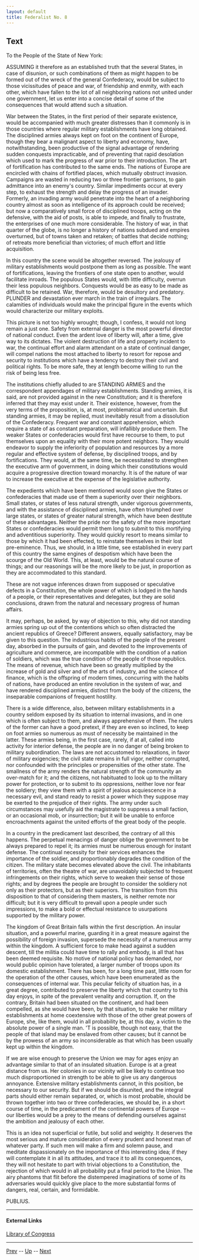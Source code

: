 ```yaml
---
layout: default
title: Federalist No. 8
---
```


## Text

To the People of the State of New York:

ASSUMING it therefore as an established truth that the several States, in case of disunion, or such combinations of them as might happen to be formed out of the wreck of the general Confederacy, would be subject to those vicissitudes of peace and war, of friendship and enmity, with each other, which have fallen to the lot of all neighboring nations not united under one government, let us enter into a concise detail of some of the consequences that would attend such a situation.

War between the States, in the first period of their separate existence, would be accompanied with much greater distresses than it commonly is in those countries where regular military establishments have long obtained. The disciplined armies always kept on foot on the continent of Europe, though they bear a malignant aspect to liberty and economy, have, notwithstanding, been productive of the signal advantage of rendering sudden conquests impracticable, and of preventing that rapid desolation which used to mark the progress of war prior to their introduction. The art of fortification has contributed to the same ends. The nations of Europe are encircled with chains of fortified places, which mutually obstruct invasion. Campaigns are wasted in reducing two or three frontier garrisons, to gain admittance into an enemy's country. Similar impediments occur at every step, to exhaust the strength and delay the progress of an invader. Formerly, an invading army would penetrate into the heart of a neighboring country almost as soon as intelligence of its approach could be received; but now a comparatively small force of disciplined troops, acting on the defensive, with the aid of posts, is able to impede, and finally to frustrate, the enterprises of one much more considerable. The history of war, in that quarter of the globe, is no longer a history of nations subdued and empires overturned, but of towns taken and retaken; of battles that decide nothing; of retreats more beneficial than victories; of much effort and little acquisition.

In this country the scene would be altogether reversed. The jealousy of military establishments would postpone them as long as possible. The want of fortifications, leaving the frontiers of one state open to another, would facilitate inroads. The populous States would, with little difficulty, overrun their less populous neighbors. Conquests would be as easy to be made as difficult to be retained. War, therefore, would be desultory and predatory. PLUNDER and devastation ever march in the train of irregulars. The calamities of individuals would make the principal figure in the events which would characterize our military exploits.

This picture is not too highly wrought; though, I confess, it would not long remain a just one. Safety from external danger is the most powerful director of national conduct. Even the ardent love of liberty will, after a time, give way to its dictates. The violent destruction of life and property incident to war, the continual effort and alarm attendant on a state of continual danger, will compel nations the most attached to liberty to resort for repose and security to institutions which have a tendency to destroy their civil and political rights. To be more safe, they at length become willing to run the risk of being less free.

The institutions chiefly alluded to are STANDING ARMIES and the correspondent appendages of military establishments. Standing armies, it is said, are not provided against in the new Constitution; and it is therefore inferred that they may exist under it. Their existence, however, from the very terms of the proposition, is, at most, problematical and uncertain. But standing armies, it may be replied, must inevitably result from a dissolution of the Confederacy. Frequent war and constant apprehension, which require a state of as constant preparation, will infallibly produce them. The weaker States or confederacies would first have recourse to them, to put themselves upon an equality with their more potent neighbors. They would endeavor to supply the inferiority of population and resources by a more regular and effective system of defense, by disciplined troops, and by fortifications. They would, at the same time, be necessitated to strengthen the executive arm of government, in doing which their constitutions would acquire a progressive direction toward monarchy. It is of the nature of war to increase the executive at the expense of the legislative authority.

The expedients which have been mentioned would soon give the States or confederacies that made use of them a superiority over their neighbors. Small states, or states of less natural strength, under vigorous governments, and with the assistance of disciplined armies, have often triumphed over large states, or states of greater natural strength, which have been destitute of these advantages. Neither the pride nor the safety of the more important States or confederacies would permit them long to submit to this mortifying and adventitious superiority. They would quickly resort to means similar to those by which it had been effected, to reinstate themselves in their lost pre-eminence. Thus, we should, in a little time, see established in every part of this country the same engines of despotism which have been the scourge of the Old World. This, at least, would be the natural course of things; and our reasonings will be the more likely to be just, in proportion as they are accommodated to this standard.

These are not vague inferences drawn from supposed or speculative defects in a Constitution, the whole power of which is lodged in the hands of a people, or their representatives and delegates, but they are solid conclusions, drawn from the natural and necessary progress of human affairs.

It may, perhaps, be asked, by way of objection to this, why did not standing armies spring up out of the contentions which so often distracted the ancient republics of Greece? Different answers, equally satisfactory, may be given to this question. The industrious habits of the people of the present day, absorbed in the pursuits of gain, and devoted to the improvements of agriculture and commerce, are incompatible with the condition of a nation of soldiers, which was the true condition of the people of those republics. The means of revenue, which have been so greatly multiplied by the increase of gold and silver and of the arts of industry, and the science of finance, which is the offspring of modern times, concurring with the habits of nations, have produced an entire revolution in the system of war, and have rendered disciplined armies, distinct from the body of the citizens, the inseparable companions of frequent hostility.

There is a wide difference, also, between military establishments in a country seldom exposed by its situation to internal invasions, and in one which is often subject to them, and always apprehensive of them. The rulers of the former can have a good pretext, if they are even so inclined, to keep on foot armies so numerous as must of necessity be maintained in the latter. These armies being, in the first case, rarely, if at all, called into activity for interior defense, the people are in no danger of being broken to military subordination. The laws are not accustomed to relaxations, in favor of military exigencies; the civil state remains in full vigor, neither corrupted, nor confounded with the principles or propensities of the other state. The smallness of the army renders the natural strength of the community an over-match for it; and the citizens, not habituated to look up to the military power for protection, or to submit to its oppressions, neither love nor fear the soldiery; they view them with a spirit of jealous acquiescence in a necessary evil, and stand ready to resist a power which they suppose may be exerted to the prejudice of their rights. The army under such circumstances may usefully aid the magistrate to suppress a small faction, or an occasional mob, or insurrection; but it will be unable to enforce encroachments against the united efforts of the great body of the people.

In a country in the predicament last described, the contrary of all this happens. The perpetual menacings of danger oblige the government to be always prepared to repel it; its armies must be numerous enough for instant defense. The continual necessity for their services enhances the importance of the soldier, and proportionably degrades the condition of the citizen. The military state becomes elevated above the civil. The inhabitants of territories, often the theatre of war, are unavoidably subjected to frequent infringements on their rights, which serve to weaken their sense of those rights; and by degrees the people are brought to consider the soldiery not only as their protectors, but as their superiors. The transition from this disposition to that of considering them masters, is neither remote nor difficult; but it is very difficult to prevail upon a people under such impressions, to make a bold or effectual resistance to usurpations supported by the military power.

The kingdom of Great Britain falls within the first description. An insular situation, and a powerful marine, guarding it in a great measure against the possibility of foreign invasion, supersede the necessity of a numerous army within the kingdom. A sufficient force to make head against a sudden descent, till the militia could have time to rally and embody, is all that has been deemed requisite. No motive of national policy has demanded, nor would public opinion have tolerated, a larger number of troops upon its domestic establishment. There has been, for a long time past, little room for the operation of the other causes, which have been enumerated as the consequences of internal war. This peculiar felicity of situation has, in a great degree, contributed to preserve the liberty which that country to this day enjoys, in spite of the prevalent venality and corruption. If, on the contrary, Britain had been situated on the continent, and had been compelled, as she would have been, by that situation, to make her military establishments at home coextensive with those of the other great powers of Europe, she, like them, would in all probability be, at this day, a victim to the absolute power of a single man. 'T is possible, though not easy, that the people of that island may be enslaved from other causes; but it cannot be by the prowess of an army so inconsiderable as that which has been usually kept up within the kingdom.

If we are wise enough to preserve the Union we may for ages enjoy an advantage similar to that of an insulated situation. Europe is at a great distance from us. Her colonies in our vicinity will be likely to continue too much disproportioned in strength to be able to give us any dangerous annoyance. Extensive military establishments cannot, in this position, be necessary to our security. But if we should be disunited, and the integral parts should either remain separated, or, which is most probable, should be thrown together into two or three confederacies, we should be, in a short course of time, in the predicament of the continental powers of Europe --our liberties would be a prey to the means of defending ourselves against the ambition and jealousy of each other.

This is an idea not superficial or futile, but solid and weighty. It deserves the most serious and mature consideration of every prudent and honest man of whatever party. If such men will make a firm and solemn pause, and meditate dispassionately on the importance of this interesting idea; if they will contemplate it in all its attitudes, and trace it to all its consequences, they will not hesitate to part with trivial objections to a Constitution, the rejection of which would in all probability put a final period to the Union. The airy phantoms that flit before the distempered imaginations of some of its adversaries would quickly give place to the more substantial forms of dangers, real, certain, and formidable.

PUBLIUS.

---
#### External Links
[Library of Congress]()

---

[Prev](7.md) -- [Up](README.md) -- [Next](9.md)

